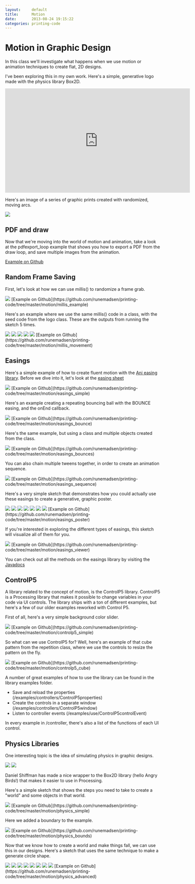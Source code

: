 ```yaml
---
layout:     default
title:      Motion
date:       2013-08-24 19:15:22
categories: printing-code
---
```


Motion in Graphic Design
========================

In this class we'll investigate what happens when we use motion or animation techniques to create flat, 2D designs.

I've been exploring this in my own work. Here's a simple, generative logo made with the physics library Box2D.

<iframe src="http://player.vimeo.com/video/9513121?title=0&amp;byline=0&amp;portrait=0" width="600" height="338" frameborder="0" > </iframe>

Here's an image of a series of graphic prints created with randomized, moving arcs.

<img src="{{ site.imageproxy_url }}/tiny_artist1-a10ccd96b7a467388812f8e45bc9a1f9.jpg"  />


PDF and draw
------------

Now that we're moving into the world of motion and animation, take a look at the pdfexport_loop example that shows you how to export a PDF from the draw loop, and save multiple images from the animation.

[Example on Github](https://github.com/runemadsen/printing-code/tree/master/framework/pdfexport_loop)


Random Frame Saving
-------------------

First, let's look at how we can use millis() to randomize a frame grab.

<img src="{{ site.imageproxy_url }}/millis_example-e873a8be663147209e0a9b68f58a1797.png"  />
[Example on Github](https://github.com/runemadsen/printing-code/tree/master/motion/millis_example)

Here's an example where we use the same millis() code in a class, with the seed code from the logo class. These are the outputs from running the sketch 5 times.

<img src="{{ site.imageproxy_url }}/millis_movement1-8a82159dfda0663797223d04a7bc4179.png"  />

<img src="{{ site.imageproxy_url }}/millis_movement2-bb6510d778f4d976f10e9d296dfb381c.png"  />

<img src="{{ site.imageproxy_url }}/millis_movement3-6333031bfdac744123b99b5e544dcbc1.png"  />

<img src="{{ site.imageproxy_url }}/millis_movement4-9503a4c6b60492e88a14c22881a99cd7.png"  />

<img src="{{ site.imageproxy_url }}/millis_movement5-96414eb462257f91aaf073faeb5b4371.png"  />
[Example on Github](https://github.com/runemadsen/printing-code/tree/master/motion/millis_movement)


Easings
-------

Here's a simple example of how to create fluent motion with the [Ani easing library](http://www.looksgood.de/libraries/Ani/). Before we dive into it, let's look at the [easing sheet](http://www.looksgood.de/libraries/Ani/Ani_Cheat_Sheet.pdf)

<img src="{{ site.imageproxy_url }}/easings_simple-b1eb675b21a589e879f74781f0916b89.png"  />
[Example on Github](https://github.com/runemadsen/printing-code/tree/master/motion/easings_simple)

Here's an example creating a repeating bouncing ball with the BOUNCE easing, and the onEnd callback.

<img src="{{ site.imageproxy_url }}/easings_bounce-92ba5f90ac733a5a4fd892c6149e8f2d.png"  />
[Example on Github](https://github.com/runemadsen/printing-code/tree/master/motion/easings_bounce)

Here's the same example, but using a class and multiple objects created from the class.

<img src="{{ site.imageproxy_url }}/easings_bounces-d0794134db4fb45d8eff3244e20790d6.png"  />
[Example on Github](https://github.com/runemadsen/printing-code/tree/master/motion/easings_bounces)

You can also chain multiple tweens together, in order to create an animation sequence. 

<img src="{{ site.imageproxy_url }}/easings_bounce-92ba5f90ac733a5a4fd892c6149e8f2d.png"  />
[Example on Github](https://github.com/runemadsen/printing-code/tree/master/motion/easings_sequence)

Here's a very simple sketch that demonstrates how you could actually use these easings to create a generative, graphic poster.

<img src="{{ site.imageproxy_url }}/easings_poster1-674cc95eeb6f7e05505a6b2552d3bafa.png"  />

<img src="{{ site.imageproxy_url }}/easings_poster2-f85f728444c29b44b79b840ecafe0d94.png"  />

<img src="{{ site.imageproxy_url }}/easings_poster3-8266d6c1007a2081824f85a8fae8a8dc.png"  />

<img src="{{ site.imageproxy_url }}/easings_poster4-b890443f9a05db7a35e0d7cf34985847.png"  />

<img src="{{ site.imageproxy_url }}/easings_poster5-1b4b6621e81bdb0a49e2d96c46aecc63.png"  />

<img src="{{ site.imageproxy_url }}/easings_poster6-d2ef89a3a87e2c40cbf3d0542d51aeb1.png"  />

<img src="{{ site.imageproxy_url }}/easings_poster7-2869702eaf5e2e3fa293c0ecd0680d4d.png"  />
[Example on Github](https://github.com/runemadsen/printing-code/tree/master/motion/easings_poster)

If you're interested in exploring the different types of easings, this sketch will visualize all of them for you.

<img src="{{ site.imageproxy_url }}/easings_viewer-ad7a292c024b547a0a6b1dd0d190a695.png"  />
[Example on Github](https://github.com/runemadsen/printing-code/tree/master/motion/easings_viewer)

You can check out all the methods on the easings library by visiting the [Javadocs](http://www.looksgood.de/libraries/Ani/reference/index.html)

ControlP5
---------

A library related to the concept of motion, is the ControlP5 library. ControlP5 is a Processing library that makes it possible to change variables in your code via UI controls. The library ships with a ton of different examples, but here's a few of our older examples reworked with Control P5.

First of all, here's a very simple background color slider.

<img src="{{ site.imageproxy_url }}/controlp5_simple-a2004f13f30c68f8567a42a9dbbfb9da.jpg"  />
[Example on Github](https://github.com/runemadsen/printing-code/tree/master/motion/controlp5_simple)

So what can we use ControlP5 for? Well, here's an example of that cube pattern from the repetition class, where we use the controls to resize the pattern on the fly.

<img src="{{ site.imageproxy_url }}/controlp5_cube-1a51fbd3e22f1b55f9400a0f05b758d8.jpg"  />
[Example on Github](https://github.com/runemadsen/printing-code/tree/master/motion/controlp5_cube)

A number of great examples of how to use the library can be found in the library examples folder.

* Save and reload the properties (/examples/controllers/ControlP5properties)
* Create the controls in a separate window (/examples/controllers/ControlP5window)
* Listen to controller events (/examples/use/ControlP5controlEvent)

In every example in /controller, there's also a list of the functions of each UI control.


Physics Libraries
-----------------

One interesting topic is the idea of simulating physics in graphic designs.

<img src="{{ site.imageproxy_url }}/rand_random1-9154154415596c5e1ec92abfdc92b0e2.jpg"  />

<img src="{{ site.imageproxy_url }}/rand_random2-8aec7c35ac7aa205d975bec43e4897bd.jpg"  />

Daniel Shiffman has made a nice wrapper to the Box2D library (hello Angry Birds!) that makes it easier to use in Processing.

Here's a simple sketch that shows the steps you need to take to create a "world" and some objects in that world.

<img src="{{ site.imageproxy_url }}/physics_simple-4a1b78c2b750f5a6ef9410b55d0028c7.png"  />
[Example on Github](https://github.com/runemadsen/printing-code/tree/master/motion/physics_simple)

Here we added a boundary to the example.

<img src="{{ site.imageproxy_url }}/physics_bounds-b15bd0a41971a91e89e71e08968eb4fe.png"  />
[Example on Github](https://github.com/runemadsen/printing-code/tree/master/motion/physics_bounds)

Now that we know how to create a world and make things fall, we can use this in our designs. Here's a sketch that uses the same technique to make a generate circle shape.

<img src="{{ site.imageproxy_url }}/physics_advanced1-5038e53c5cb3bcd55fcefcf34760eea4.png"  />

<img src="{{ site.imageproxy_url }}/physics_advanced2-80f3d8257e3a01b0b47ce961f4e7e3f2.png"  />

<img src="{{ site.imageproxy_url }}/physics_advanced3-3a4b43e703e65203beeb199b21c6b3dd.png"  />

<img src="{{ site.imageproxy_url }}/physics_advanced4-05c8d093637713913b3f729f985cf8df.png"  />

<img src="{{ site.imageproxy_url }}/physics_advanced5-041e541024b506cfdb570aecc6f3fa93.png"  />

<img src="{{ site.imageproxy_url }}/physics_advanced6-9e6506c067de18cf32efe14df5b3abdd.png"  />

<img src="{{ site.imageproxy_url }}/physics_advanced7-e2076c9d9bc42c93d039c0a588e59da3.png"  />

<img src="{{ site.imageproxy_url }}/physics_advanced8-564566b9b4a012343f9881b9b61617be.png"  />
[Example on Github](https://github.com/runemadsen/printing-code/tree/master/motion/physics_advanced)
